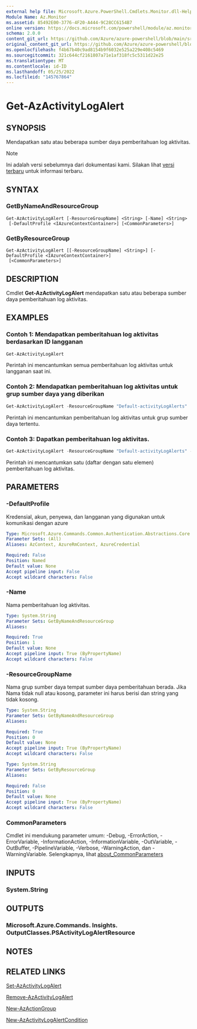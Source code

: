 ```yaml
---
external help file: Microsoft.Azure.PowerShell.Cmdlets.Monitor.dll-Help.xml
Module Name: Az.Monitor
ms.assetid: 85492E00-3776-4F20-A444-9C28CC6154B7
online version: https://docs.microsoft.com/powershell/module/az.monitor/get-azactivitylogalert
schema: 2.0.0
content_git_url: https://github.com/Azure/azure-powershell/blob/main/src/Monitor/Monitor/help/Get-AzActivityLogAlert.md
original_content_git_url: https://github.com/Azure/azure-powershell/blob/main/src/Monitor/Monitor/help/Get-AzActivityLogAlert.md
ms.openlocfilehash: f4b67b40c9ad8154b9f6032e525a229e408c5469
ms.sourcegitcommit: 321c644cf2161807a71e1af318fc5c5311d22e25
ms.translationtype: MT
ms.contentlocale: id-ID
ms.lasthandoff: 05/25/2022
ms.locfileid: "145767864"
---
```

# Get-AzActivityLogAlert

## SYNOPSIS
Mendapatkan satu atau beberapa sumber daya pemberitahuan log aktivitas.

> [!NOTE]
>Ini adalah versi sebelumnya dari dokumentasi kami. Silakan lihat [versi terbaru](/powershell/module/az.monitor/get-azactivitylogalert) untuk informasi terbaru.

## SYNTAX

### GetByNameAndResourceGroup
```
Get-AzActivityLogAlert [-ResourceGroupName] <String> [-Name] <String>
 [-DefaultProfile <IAzureContextContainer>] [<CommonParameters>]
```

### GetByResourceGroup
```
Get-AzActivityLogAlert [[-ResourceGroupName] <String>] [-DefaultProfile <IAzureContextContainer>]
 [<CommonParameters>]
```

## DESCRIPTION
Cmdlet **Get-AzActivityLogAlert** mendapatkan satu atau beberapa sumber daya pemberitahuan log aktivitas.

## EXAMPLES

### Contoh 1: Mendapatkan pemberitahuan log aktivitas berdasarkan ID langganan
```powershell
Get-AzActivityLogAlert
```

Perintah ini mencantumkan semua pemberitahuan log aktivitas untuk langganan saat ini.

### Contoh 2: Mendapatkan pemberitahuan log aktivitas untuk grup sumber daya yang diberikan
```powershell
Get-AzActivityLogAlert -ResourceGroupName "Default-activityLogAlerts"
```

Perintah ini mencantumkan pemberitahuan log aktivitas untuk grup sumber daya tertentu.

### Contoh 3: Dapatkan pemberitahuan log aktivitas.
```powershell
Get-AzActivityLogAlert -ResourceGroupName "Default-activityLogAlerts" -Name "alert1"
```

Perintah ini mencantumkan satu (daftar dengan satu elemen) pemberitahuan log aktivitas.

## PARAMETERS

### -DefaultProfile
Kredensial, akun, penyewa, dan langganan yang digunakan untuk komunikasi dengan azure

```yaml
Type: Microsoft.Azure.Commands.Common.Authentication.Abstractions.Core.IAzureContextContainer
Parameter Sets: (All)
Aliases: AzContext, AzureRmContext, AzureCredential

Required: False
Position: Named
Default value: None
Accept pipeline input: False
Accept wildcard characters: False
```

### -Name
Nama pemberitahuan log aktivitas.

```yaml
Type: System.String
Parameter Sets: GetByNameAndResourceGroup
Aliases:

Required: True
Position: 1
Default value: None
Accept pipeline input: True (ByPropertyName)
Accept wildcard characters: False
```

### -ResourceGroupName
Nama grup sumber daya tempat sumber daya pemberitahuan berada.
Jika Nama tidak null atau kosong, parameter ini harus berisi dan string yang tidak kosong.

```yaml
Type: System.String
Parameter Sets: GetByNameAndResourceGroup
Aliases:

Required: True
Position: 0
Default value: None
Accept pipeline input: True (ByPropertyName)
Accept wildcard characters: False
```

```yaml
Type: System.String
Parameter Sets: GetByResourceGroup
Aliases:

Required: False
Position: 0
Default value: None
Accept pipeline input: True (ByPropertyName)
Accept wildcard characters: False
```

### CommonParameters
Cmdlet ini mendukung parameter umum: -Debug, -ErrorAction, -ErrorVariable, -InformationAction, -InformationVariable, -OutVariable, -OutBuffer, -PipelineVariable, -Verbose, -WarningAction, dan -WarningVariable. Selengkapnya, lihat [about_CommonParameters](http://go.microsoft.com/fwlink/?LinkID=113216)

## INPUTS

### System.String

## OUTPUTS

### Microsoft.Azure.Commands. Insights. OutputClasses.PSActivityLogAlertResource

## NOTES

## RELATED LINKS

[Set-AzActivityLogAlert](./Set-AzActivityLogAlert.md)

[Remove-AzActivityLogAlert](./Remove-AzActivityLogAlert.md)

[New-AzActionGroup](./New-AzActionGroup.md)

[New-AzActivityLogAlertCondition](./New-AzActivityLogAlertCondition.md)
